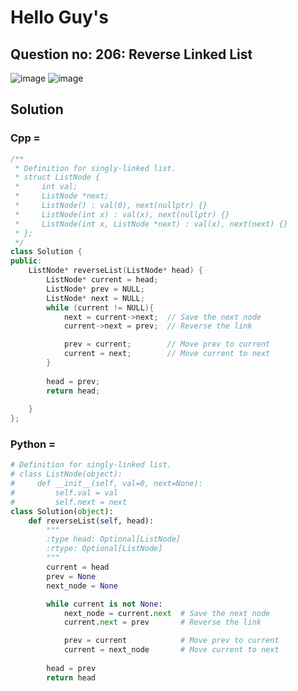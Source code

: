 # Hello Guy's
## Question no: 206: Reverse Linked List
![image](https://github.com/user-attachments/assets/d4b518e8-2157-452b-9bef-ecac32e30003)
![image](https://github.com/user-attachments/assets/0f329af7-2357-4bf1-9ea9-8a3d53591f41)

## Solution

### Cpp = 

```cpp
/**
 * Definition for singly-linked list.
 * struct ListNode {
 *     int val;
 *     ListNode *next;
 *     ListNode() : val(0), next(nullptr) {}
 *     ListNode(int x) : val(x), next(nullptr) {}
 *     ListNode(int x, ListNode *next) : val(x), next(next) {}
 * };
 */
class Solution {
public:
    ListNode* reverseList(ListNode* head) {
        ListNode* current = head;
        ListNode* prev = NULL;
        ListNode* next = NULL;
        while (current != NULL){
            next = current->next;  // Save the next node
            current->next = prev;  // Reverse the link

            prev = current;        // Move prev to current
            current = next; 	   // Move current to next
	    }
	
	    head = prev;
        return head;
        
    }
};
```

### Python = 
```python
# Definition for singly-linked list.
# class ListNode(object):
#     def __init__(self, val=0, next=None):
#         self.val = val
#         self.next = next
class Solution(object):
    def reverseList(self, head):
        """
        :type head: Optional[ListNode]
        :rtype: Optional[ListNode]
        """
        current = head
        prev = None
        next_node = None

        while current is not None:
            next_node = current.next  # Save the next node
            current.next = prev       # Reverse the link

            prev = current            # Move prev to current
            current = next_node       # Move current to next
        
        head = prev
        return head
        
```
